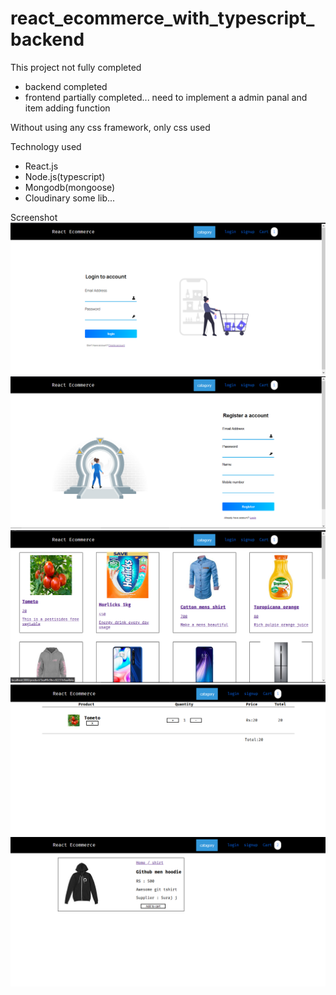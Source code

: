# react_ecommerce_with_typescript_backend

This project not fully completed

* backend completed
* frontend partially completed... need to implement a admin panal and item adding function

Without using any css framework, only css used

Technology used
* React.js
* Node.js(typescript)
* Mongodb(mongoose)
* Cloudinary
some lib...

Screenshot
![img](https://raw.githubusercontent.com/gmpravin/react_ecommerce_with_typescript/master/screenshot/login.PNG?token=AJYIFMVR4RIANTBPY2EY43S7GF7OS)
![img](https://raw.githubusercontent.com/gmpravin/react_ecommerce_with_typescript/master/screenshot/reg.PNG?token=AJYIFMRM62OSZNCJLM75A4C7GF74Q)
![img](https://raw.githubusercontent.com/gmpravin/react_ecommerce_with_typescript/master/screenshot/main.PNG?token=AJYIFMWMB4EWJNPX3SEVE627GF76E)
![img](https://raw.githubusercontent.com/gmpravin/react_ecommerce_with_typescript/master/screenshot/Cart.PNG?token=AJYIFMRHP7ANVBT5Q6SEUOC7GGAAG)
![img](https://raw.githubusercontent.com/gmpravin/react_ecommerce_with_typescript/master/screenshot/product.PNG?token=AJYIFMQT53ZLOXWTQJ7BFB27GGABO)
